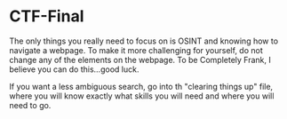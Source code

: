 # CTF-Final
The only things you really need to focus on is OSINT and knowing how to navigate a webpage. To make it more challenging for yourself, do not change any of the elements on the webpage. To be Completely Frank, I believe you can do this...good luck.

If you want a less ambiguous search, go into th "clearing things up" file, where you will know exactly what skills you will need and where you will need to go.
